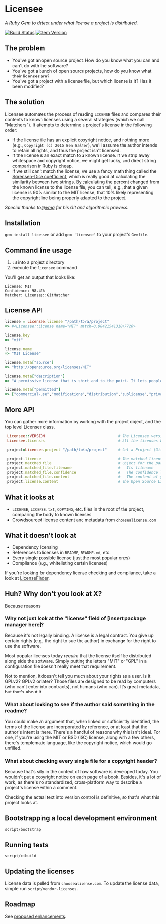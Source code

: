 # Licensee
_A Ruby Gem to detect under what license a project is distributed._

[![Build Status](https://travis-ci.org/benbalter/licensee.svg?branch=master)](https://travis-ci.org/benbalter/licensee) [![Gem Version](https://badge.fury.io/rb/licensee.svg)](http://badge.fury.io/rb/licensee)

## The problem
- You've got an open source project. How do you know what you can and can't do with the software?
- You've got a bunch of open source projects, how do you know what their licenses are?
- You've got a project with a license file, but which license is it? Has it been modified?

## The solution
Licensee automates the process of reading `LICENSE` files and compares their contents to known licenses using a several strategies (which we call "Matchers"). It attempts to determine a project's license in the following order:
- If the license file has an explicit copyright notice, and nothing more (e.g., `Copyright (c) 2015 Ben Balter`), we'll assume the author intends to retain all rights, and thus the project isn't licensed.
- If the license is an exact match to a known license. If we strip away whitespace and copyright notice, we might get lucky, and direct string comparison in Ruby is cheap.
- If we still can't match the license, we use a fancy math thing called the [Sørensen–Dice coefficient](https://en.wikipedia.org/wiki/S%C3%B8rensen%E2%80%93Dice_coefficient), which is really good at calculating the similarity between two strings. By calculating the percent changed from the known license to the license file, you can tell, e.g., that a given license is 90% similar to the MIT license, that 10% likely representing the copyright line being properly adapted to the project.

_Special thanks to [@vmg](https://github.com/vmg) for his Git and algorithmic prowess._

## Installation
`gem install licensee` or add `gem 'licensee'` to your project's `Gemfile`.

## Command line usage
1. `cd` into a project directory
2. execute the `licensee` command

You'll get an output that looks like:

```
License: MIT
Confidence: 98.42%
Matcher: Licensee::GitMatcher
```

## License API

```ruby
license = Licensee.license "/path/to/a/project"
=> #<Licensee::License name="MIT" match=0.9842154131847726>

license.key
=> "mit"

license.name
=> "MIT License"

license.meta["source"]
=> "http://opensource.org/licenses/MIT"

license.meta["description"]
=> "A permissive license that is short and to the point. It lets people do anything with your code with proper attribution and without warranty."

license.meta["permitted"]
=> ["commercial-use","modifications","distribution","sublicense","private-use"]
```

## More API
You can gather more information by working with the project object, and the top level Licensee class. 

```ruby
 Licensee::VERSION                                 # The Licensee version
 Licensee.licenses                                 # All the licenses Licensee knows about

 project=Licensee.project "/path/to/a/project"     # Get a Project (Git checkout or just local Filesystem) (post 6.0.0)

 project.license                                   # The matched license
 project.matched_file                              # Object for the particular file containing the apparent license
 project.matched_file.filename                     #   Its filename
 project.matched_file.confidence                   #   The confidence level in the license matching
 project.matched_file.content                      #   The content of your license file
 project.license.content                           # The Open Source License text it matched against
```

## What it looks at
- `LICENSE`, `LICENSE.txt`, `COPYING`, etc. files in the root of the project, comparing the body to known licenses
- Crowdsourced license content and metadata from [`choosealicense.com`](http://choosealicense.com)

## What it doesn't look at
- Dependency licensing
- References to licenses in `README`, `README.md`, etc.
- Every single possible license (just the most popular ones)
- Compliance (e.g., whitelisting certain licenses)

If you're looking for dependency license checking and compliance, take a look at [LicenseFinder](https://github.com/pivotal/LicenseFinder).

## Huh? Why don't you look at X?
Because reasons.

### Why not just look at the "license" field of [insert package manager here]?
Because it's not legally binding. A license is a legal contract. You give up certain rights (e.g., the right to sue the author) in exchange for the right to use the software.

Most popular licenses today _require_ that the license itself be distributed along side the software. Simply putting the letters "MIT" or "GPL" in a configuration file doesn't really meet that requirement.

Not to mention, it doesn't tell you much about your rights as a user. Is it GPLv2? GPLv2 or later? Those files are designed to be read by computers (who can't enter into contracts), not humans (who can). It's great metadata, but that's about it.

### What about looking to see if the author said something in the readme?
You could make an argument that, when linked or sufficiently identified, the terms of the license are incorporated by reference, or at least that the author's intent is there. There's a handful of reasons why this isn't ideal. For one, if you're using the MIT or BSD (ISC) license, along with a few others, there's templematic language, like the copyright notice, which would go unfilled.

### What about checking every single file for a copyright header?
Because that's silly in the context of how software is developed today. You wouldn't put a copyright notice on each page of a book. Besides, it's a lot of work, as there's no standardized, cross-platform way to describe a project's license within a comment.

Checking the actual text into version control is definitive, so that's what this project looks at.

## Bootstrapping a local development environment
`script/bootstrap`

## Running tests
`script/cibuild`

## Updating the licenses
License data is pulled from `choosealicense.com`. To update the license data, simple run `script/vendor-licenses`.

## Roadmap
See [proposed enhancements](https://github.com/benbalter/licensee/labels/enhancement).
